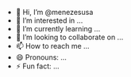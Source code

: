- 👋 Hi, I’m @menezesusa
- 👀 I’m interested in ...
- 🌱 I’m currently learning ...
- 💞️ I’m looking to collaborate on ...
- 📫 How to reach me ...
- 😄 Pronouns: ...
- ⚡ Fun fact: ...

<!---
menezesusa/menezesusa is a ✨ special ✨ repository because its `README.md` (this file) appears on your GitHub profile.
You can click the Preview link to take a look at your changes.
--->
